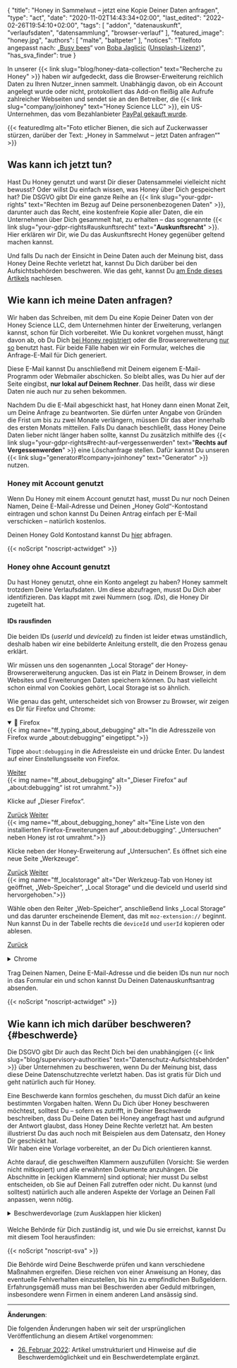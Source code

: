 {
    "title": "Honey in Sammelwut – jetzt eine Kopie Deiner Daten anfragen",
    "type": "act",
    "date": "2020-11-02T14:43:34+02:00",
    "last_edited": "2022-02-26T19:54:10+02:00",
    "tags": [ "addon", "datenauskunft", "verlaufsdaten", "datensammlung", "browser-verlauf" ],
    "featured_image": "honey.jpg",
    "authors": [ "malte", "baltpeter" ],
    "notices": "Titelfoto angepasst nach: „[Busy bees](https://unsplash.com/photos/StEaRc1xQV4)“ von [Boba Jaglicic](https://unsplash.com/@bobajaglicic) ([Unsplash-Lizenz](https://unsplash.com/license))",
    "has_sva_finder": true
}

In unserer {{< link slug="blog/honey-data-collection" text="Recherche zu Honey" >}} haben wir aufgedeckt, dass die Browser-Erweiterung reichlich Daten zu Ihren Nutzer_innen sammelt. Unabhängig davon, ob ein Account angelegt wurde oder nicht, protokolliert das Add-on fleißig alle Aufrufe zahlreicher Webseiten und sendet sie an den Betreiber, die {{< link slug="company/joinhoney" text="Honey Science LLC" >}}, ein US-Unternehmen, das vom Bezahlanbieter [PayPal gekauft wurde](https://help.joinhoney.com/article/302-what-does-honey-joining-paypal-mean-for-members).

{{< featuredImg alt="Foto etlicher Bienen, die sich auf Zuckerwasser stürzen, darüber der Text: „Honey in Sammelwut – jetzt Daten anfragen“" >}}

## Was kann ich jetzt tun?

Hast Du Honey genutzt und warst Dir dieser Datensammelei vielleicht nicht bewusst? Oder willst Du einfach wissen, was Honey über Dich gespeichert hat? Die DSGVO gibt Dir eine ganze Reihe an {{< link slug="your-gdpr-rights" text="Rechten im Bezug auf Deine personenbezogenen Daten" >}}, darunter auch das Recht, eine kostenfreie Kopie aller Daten, die ein Unternehmen über Dich gesammelt hat, zu erhalten – das sogenannte {{< link slug="your-gdpr-rights#auskunftsrecht" text="**Auskunftsrecht**" >}}. Hier erklären wir Dir, wie Du das Auskunftsrecht Honey gegenüber geltend machen kannst.

Und falls Du nach der Einsicht in Deine Daten auch der Meinung bist, dass Honey Deine Rechte verletzt hat, kannst Du Dich darüber bei den Aufsichtsbehörden beschweren. Wie das geht, kannst Du [am Ende dieses Artikels](#beschwerde) nachlesen.

## Wie kann ich meine Daten anfragen?

Wir haben das Schreiben, mit dem Du eine Kopie Deiner Daten von der Honey Science LLC, dem Unternehmen hinter der Erweiterung, verlangen kannst, schon für Dich vorbereitet. Wie Du konkret vorgehen musst, hängt davon ab, ob Du Dich [bei Honey registriert](#honey-mit-account-genutzt) oder die Browsererweiterung [nur so](#honey-ohne-account-genutzt) benutzt hast. Für beide Fälle haben wir ein Formular, welches die Anfrage-E-Mail für Dich generiert.

Diese E-Mail kannst Du anschließend mit Deinem eigenem E-Mail-Programm oder Webmailer abschicken. So bleibt alles, was Du hier auf der Seite eingibst, **nur lokal auf Deinem Rechner**. Das heißt, dass wir diese Daten nie auch nur zu sehen bekommen.

Nachdem Du die E-Mail abgeschickt hast, hat Honey dann einen Monat Zeit, um Deine Anfrage zu beantworten. Sie dürfen unter Angabe von Gründen die Frist um bis zu zwei Monate verlängern, müssen Dir das aber innerhalb des ersten Monats mitteilen. Falls Du danach beschließt, dass Honey Deine Daten lieber nicht länger haben sollte, kannst Du zusätzlich mithilfe des {{< link slug="your-gdpr-rights#recht-auf-vergessenwerden" text="**Rechts auf Vergessenwerden**" >}} eine Löschanfrage stellen. Dafür kannst Du unseren {{< link slug="generator#!company=joinhoney" text="Generator" >}} <!-- TODO: set request type to DELETE when the generator supports this--> nutzen.

### Honey mit Account genutzt

Wenn Du Honey mit einem Account genutzt hast, musst Du nur noch Deinen Namen, Deine E-Mail-Adresse und Deinen „Honey Gold“-Kontostand eintragen und schon kannst Du Deinen Antrag einfach per E-Mail verschicken – natürlich kostenlos. 

Deinen Honey Gold Kontostand kannst Du [hier](https://www.joinhoney.com/honeygold/overview) abfragen.

<div id="act-with-account" class="act-widget" style="max-width: 600px; margin: auto;"></div>
{{< noScript "noscript-actwidget" >}}

### Honey ohne Account genutzt

Du hast Honey genutzt, ohne ein Konto angelegt zu haben? Honey sammelt trotzdem Deine Verlaufsdaten. Um diese abzufragen, musst Du Dich aber identifizieren. Das klappt mit zwei Nummern (sog. *IDs*), die Honey Dir zugeteilt hat.

#### IDs rausfinden

Die beiden IDs (*userId* und *deviceId*) zu finden ist leider etwas umständlich, deshalb haben wir eine bebilderte Anleitung erstellt, die den Prozess genau erklärt.

Wir müssen uns den sogenannten „Local Storage“ der Honey-Browsererweiterung angucken. Das ist ein Platz in Deinem Browser, in dem Websites und Erweiterungen Daten speichern können. Du hast vielleicht schon einmal von Cookies gehört, Local Storage ist so ähnlich.

Wie genau das geht, unterscheidet sich von Browser zu Browser, wir zeigen es Dir für Firefox und Chrome:

<div class="box box-info">
<details open>
    <summary>🦊 Firefox</summary>
    <div class="slides">
        <div class="slider">
            <div class="slide" id="slide-ff-1">
                {{< img name="ff_typing_about_debugging" alt="In die Adresszeile von Firefox wurde „about:debugging“ eingetippt.">}}
                <p>Tippe <code>about:debugging</code> in die Adressleiste ein und drücke Enter. Du landest auf einer Einstellungsseite von Firefox.</p>           
                <div>
                    <a class="button button-secondary button-right" href="#slide-ff-2">Weiter <span class="icon-arrow-right"></span></a>
                </div>
                <div class="clearfix"></div>
            </div>
            <div class="slide" id="slide-ff-2">
                {{< img name="ff_about_debugging" alt="„Dieser Firefox“ auf „about:debugging“ ist rot umrahmt.">}}
                <p>Klicke auf „Dieser Firefox“.</p>
                <div>
                    <a class="button button-secondary button-left" href="#slide-ff-1"><span class="icon-arrow-left"></span> Zurück</a>
                    <a class="button button-secondary button-right" href="#slide-ff-3">Weiter <span class="icon-arrow-right"></span></a> 
                </div>
                <div class="clearfix"></div>
            </div>
            <div class="slide" id="slide-ff-3">
                {{< img name="ff_about_debugging_honey" alt="Eine Liste von den installierten Firefox-Erweiterungen auf „about:debugging“. „Untersuchen“ neben Honey ist rot umrahmt.">}}
                <p>Klicke neben der Honey-Erweiterung auf „Untersuchen“. Es öffnet sich eine neue Seite „Werkzeuge“.</p>
                <div>
                    <a class="button button-secondary button-left" href="#slide-ff-2"><span class="icon-arrow-left"></span> Zurück</a>
                    <a class="button button-secondary button-right" href="#slide-ff-4">Weiter <span class="icon-arrow-right"></span></a>
                </div>
                <div class="clearfix"></div>
            </div>
            <div class="slide" id="slide-ff-4">
                {{< img name="ff_localstorage" alt="Der Werkzeug-Tab von Honey ist geöffnet, „Web-Speicher“, „Local Storage“ und die deviceId und userId sind hervorgehoben.">}}
                <p>Wähle oben den Reiter „Web-Speicher“, anschließend links „Local Storage“ und das darunter erscheinende Element, das mit <code>moz-extension://</code> beginnt. Nun kannst Du in der Tabelle rechts die <code>deviceId</code> und <code>userId</code> kopieren oder ablesen.</p>
                <div>
                    <a class="button button-secondary button-left" href="#slide-ff-3"><span class="icon-arrow-left"></span> Zurück</a>
                </div>
                <div class="clearfix"></div>
            </div>
        </div>
    </div>
</details>
</div>

<div class="box box-info" style="margin: 15px 0;">
<details>
    <summary>Chrome</summary>
    <div class="slides">
        <div class="slider">
            <div class="slide" id="slide-ch-1">
                {{< img name="ch_extensions.png" alt="In die Adresszeile von Chrome wurde „chrome://extensions“ eingetippt.">}}
                <p>Tippe <code>chrome://extensions</code> in die Adressleiste ein und drücke Enter. Du landest auf einer Einstellungsseite von Chrome.</p>
                <div>
                    <a class="button button-secondary button-right" href="#slide-ch-2">Weiter <span class="icon-arrow-right"></span></a>
                </div>
                <div class="clearfix"></div>
            </div>
            <div class="slide" id="slide-ch-2">
                {{< img name="ch_dev_on" alt="Der Schalter „Entwicklermodus“ oben rechts ist aktiviert und rot umrandet.">}}
                <p>Aktiviere den Entwicklermodus mit dem Schalter oben rechts.</p>
                <div>
                    <a class="button button-secondary button-left" href="#slide-ch-1"><span class="icon-arrow-left"></span> Zurück</a>            
                    <a class="button button-secondary button-right" href="#slide-ch-3">Weiter <span class="icon-arrow-right"></span></a> 
                </div>
                <div class="clearfix"></div>
            </div>
            <div class="slide" id="slide-ch-3">
                {{< img name="ch_honey" alt="Eine Liste von den installierten Chrome-Erweiterungen auf „chrome://extensions“. „Hintergrundseite“ bei Honey ist rot umrahmt.">}}
                <p>Klicke bei der Honey-Erweiterung auf „Hintergrundseite“. Es öffnet sich ein neues Fenster „DevTools“.</p>
                <div>
                    <a class="button button-secondary button-left" href="#slide-ch-2"><span class="icon-arrow-left"></span> Zurück</a>
                    <a class="button button-secondary button-right" href="#slide-ch-4">Weiter <span class="icon-arrow-right"></span></a>
                </div>
                <div class="clearfix"></div>
            </div>
            <div class="slide" id="slide-ch-4">
                {{< img name="ch_local_storage" alt="DevTools von Honey ist geöffnet, „Application“, „Local Storage“ und die deviceId und userId sind hervorgehoben.">}}
                <p>Wähle in dem neuen Fenster „DevTools“ oben den Reiter „Application“. Vielleicht musst Du dafür das Fenster breiter ziehen. Klicke anschließend links auf „Local Storage“ und dort auf das angezeigte Element, das mit <code>chrome-extension://</code> beginnt. Nun kannst Du in der Tabelle rechts die <code>deviceId</code> und <code>userId</code> kopieren oder ablesen.</p>
                <div>
                    <a class="button button-secondary button-left" href="#slide-ch-3"><span class="icon-arrow-left"></span> Zurück</a>
                </div>
                <div class="clearfix"></div>
            </div>
        </div>
    </div>
</details>
</div>

Trag Deinen Namen, Deine E-Mail-Adresse und die beiden IDs nun nur noch in das Formular ein und schon kannst Du Deinen Datenauskunftsantrag absenden.

<div id="act-no-account" class="act-widget" style="max-width: 600px; margin: auto;"></div>
{{< noScript "noscript-actwidget" >}}
<script>
window.addEventListener('load', function() {
    renderActWidget({
        textBeforeDynamicInputContainer: "Du hast einen Account bei Honey angelegt? Dann nutze dieses Formular.",
        requestTypes: ['access'],
        transportMedium: 'email',
        company: {
            "slug": "joinhoney",
            "relevant-countries": [
                "all"
            ],
            "name": "Honey Science LLC",
            "runs": [
                "Honey Savings Finder (Browser extension)",
                "Honey Gold"
            ],
            "address": "963 E. 4th Street\nLos Angeles\nCA 90013\nUnited States of America",
            "email": "privacy@joinhoney.com",
            "web": "https://www.joinhoney.com/",
            "sources": [
                "https://www.joinhoney.com/privacy"
            ],
            "required-elements": [
                {
                    "desc": "Name",
                    "type": "name",
                    "optional": false
                },
                {
                    "desc": "E-Mail-Adresse",
                    "type": "email",
                    "optional": false
                },
                {
                    "desc": "„Honey Gold“-Kontostand",
                    "type": "input",
                    "optional": false
                }
            ],
            "suggested-transport-medium": "email",
            "quality": "tested"
        }
    }, "act-with-account");
    renderActWidget({
        textBeforeDynamicInputContainer: "Du hast Honey ohne Account benutzt? Dann nutze dieses Formular.",
        requestTypes: ['access'],
        transportMedium: 'email',
        company: {
            "slug": "joinhoney",
            "relevant-countries": [
                "all"
            ],
            "name": "Honey Science LLC",
            "runs": [
                "Honey Savings Finder (Browser extension)",
                "Honey Gold"
            ],
            "address": "963 E. 4th Street\nLos Angeles\nCA 90013\nUnited States of America",
            "email": "privacy@joinhoney.com",
            "web": "https://www.joinhoney.com/",
            "sources": [
                "https://www.joinhoney.com/privacy"
            ],
            "required-elements": [
                {
                    "desc": "Name",
                    "type": "name",
                    "optional": false
                },
                {
                    "desc": "E-Mail-Adresse",
                    "type": "email",
                    "optional": false
                },
                {
                    "desc": "userId",
                    "type": "input",
                    "optional": false
                },
                {
                    "desc": "deviceId",
                    "type": "input",
                    "optional": false
                }                 
            ],
            "suggested-transport-medium": "email",
            "quality": "tested"
        }
    }, "act-no-account");
});
</script>

## Wie kann ich mich darüber beschweren? {#beschwerde}

Die DSGVO gibt Dir auch das Recht Dich bei den unabhängigen {{< link slug="blog/supervisory-authorities" text="Datenschutz-Aufsichtsbehörden" >}} über Unternehmen zu beschweren, wenn Du der Meinung bist, dass diese Deine Datenschutzrechte verletzt haben. Das ist gratis für Dich und geht natürlich auch für Honey.

Eine Beschwerde kann formlos geschehen, du musst Dich dafür an keine bestimmten Vorgaben halten. Wenn Du Dich über Honey beschweren möchtest, solltest Du – sofern es zutrifft, in Deiner Beschwerde beschreiben, dass Du Deine Daten bei Honey angefragt hast und aufgrund der Antwort glaubst, dass Honey Deine Rechte verletzt hat. Am besten illustrierst Du das auch noch mit Beispielen aus dem Datensatz, den Honey Dir geschickt hat.  
Wir haben eine Vorlage vorbereitet, an der Du Dich orientieren kannst.

Achte darauf, die <span class="blog-letter-fill-in">geschweiften Klammern</span> auszufüllen (Vorsicht: Sie werden nicht mitkopiert) und alle erwähnten Dokumente anzuhängen. Die Abschnitte in [eckigen Klammern] sind optional; hier musst Du selbst entscheiden, ob Sie auf Deinen Fall zutreffen oder nicht. Du kannst (und solltest) natürlich auch alle anderen Aspekte der Vorlage an Deinen Fall anpassen, wenn nötig.

<div class="blog-letter" style="margin-bottom: 20px;">
<details>
<summary>Beschwerdevorlage (zum Ausklappen hier klicken)</summary>
<p>Guten Tag,</p>

<p>hiermit möchte ich Beschwerde nach Art. 77 DSGVO einreichen gegen folgenden Verantwortlichen:<br>
Honey Science LLC<br>
963 E. 4th Street<br>
Los Angeles, CA 90013<br>
USA</p>

<p>Ich bin Nutzer_in der Honey-Browser-Erweiterung (https://www.joinhoney.com), die von der Honey Science LLC (im Folgenden: „Honey“) betrieben wird (Angaben übernommen aus: https://www.joinhoney.com/privacy). [Dafür habe ich einen Account bei Honey angelegt.] [Ich habe Honey ohne Account verwendet.]</p>

<p>Am <span class="blog-letter-fill-in">hier das Datum Deiner Auskunftsanfrage eintragen</span> habe ich Honey per E-Mail an privacy@joinhoney.com (diese E-Mail-Adresse wird in der Datenschutzerklärung als Datenschutzkontakt genannt: https://www.joinhoney.com/privacy) um Auskunft über die zu mir gespeicherten Daten nach Art. 15 DSGVO gebeten.</p>

<p>Die Auskunft hat Honey mir am <span class="blog-letter-fill-in">hier das Datum von Honeys Antwort eintragen</span> erteilt. Sie enthält u.a. eine Datei „PageViews.csv“, die Seitenaufrufe auflistet. Sie hat insgesamt <span class="blog-letter-fill-in">hier die Anzahl der Zeilen eintragen</span> Zeilen. Da sie, wie ich im Folgenden darlegen werde, sensible Daten zu meiner Person enthält, habe ich diese Datei nicht angehängt, sondern werde nur Ausschnitte daraus zitieren. [Sollten Sie die Datei zur Bearbeitung meiner Beschwerde aber benötigen, bin ich bereit, sie zur Verfügung zu stellen.]</p>

<p>Dies sind einige beispielhafte Zeilen aus der „PageViews.csv“:</p>

<p><span class="blog-letter-fill-in">hier einige Beispielzeilen aus der Datei auflisten</span></p>

<p>Jeder Eintrag enthält mindestens die folgenden Informationen:</p>

<p>
* Zeitstempel, wann ich die entsprechende Seite aufgerufen habe<br>
* mehrere eindeutige IDs zu meiner Person, Sitzung und meinem Gerät<br>
* Informationen zu meinem Browser<br>
* Geolocation-Daten, die vermutlich aus meiner IP generiert wurden<br>
* die vollständige URL der Seite, die ich aufgerufen habe
</p>

<p>Die Datenschutzerklärung (https://www.joinhoney.com/privacy), enthält dazu Folgendes unter &quot;What data we collect and why&quot;:</p>

<p>
> „Honey does not track your search engine history, emails, or your browsing on any site that is not a retail website (a site where you can shop and make a purchase). When you are on a pre-approved retail site, to help you save money, Honey will collect information about that site that lets us know which coupons and promos to find for you. […]<br>
> Shopping and Usage Data.<br>
> On retail sites, Honey collects the name of the retailer, page views, and in some cases, product information that allows us to track price changes and update our product catalog. […]<br>
> […]<br>
> What data we do not collect<br>
> We collect information that we believe can help us save our users time and money. This does not include, and we do not collect, any information from your search engine history, emails, or from websites that are not retail sites.“
</p>

<p>Entgegen dieser Angaben sammelt Honey aber sehr wohl auch Daten auf anderen als Shopping-Seiten („retail sites“), nämlich u.a. auch [Login-Seiten, Blog-Artikel, Informationen zu Bestellungen, Hilfeseiten, Video-Streaming-Seiten und Foren]. In meiner Auskunft sind beispielsweise die folgenden URLs von Nicht-Shopping-Seiten protokolliert:</p>

<p><span class="blog-letter-fill-in">hier einige Beispiele von Nicht-Shopping-Seiten aus der Datei auflisten</span></p>

<p>Laut der Datenschutzerklärung (https://www.joinhoney.com/privacy) soll die Verarbeitung auf Art. 6 Abs. 1 lit. a oder lit. f DSGVO gestützt sein („When you consent to our use of your data for a specific purpose.“, „When Honey has a legitimate interest in using that data in the normal ways you&#39;d expect, like ensuring Honey&#39;s products run properly, improving and creating new products, historical analytics research, promoting Honey, and protecting our legal rights.“).</p>

<p>Sofern die Verarbeitung auf Art. 6 Abs. 1 lit. a DSGVO gestützt sein soll, bestreite ich das Vorhandensein einer „freiwillig für den bestimmten Fall, in informierter Weise und unmissverständlich abgegebene[n]“ Einwilligung (Art. 4 Nr. 11 DSGVO). [Ich habe Honey nie eine Einwilligung erteilt.] [Nach der Installation wurde mir folgender Text angezeigt: „We’re committed to your privacy. It’s always been our mission to find you the best deals. We only collect data when you’re on shopping sites. That way, we can find you relevant coupons, share accurate pricing trends, and continue to make shopping better for our community. You can read our founders’ commitment to privacy here (https://www.joinhoney.com/privacy). You can always come back and adjust your settings at any time“. Bei der Registrierung für einen Account musste ich das Häkchen bei „I have read and agree to the Honey Terms of Service (https://www.joinhoney.com/terms) and Privacy Policy (https://www.joinhoney.com/privacy). I understand that to continue, PayPal will share name and email address with Honey.“ auswählen. Damit fußte die Einwillung schon von Anfang an auf falschen Aussagen durch Honey (wie dargelegt erfolgt gerade doch eine Erhebung auf Nicht-Shopping-Seiten). Weiter war ohne Auswahl des Häkchens eine Registrierung nicht möglich. Es gab also keine Möglichkeit, die Einwilligung zu verweigern. Und schließlich konnte ich nur in die Datenschutzerklärung als Ganzes einwilligen, nicht aber in konkrete einzelne Zwecke. Daher ist trotz dieser erzwungenen Auswahl ist keine gültige Einwilligung zustandegekommen (vgl. OH Telemedien 2021 der Datenschutzkonferenz: https://www.datenschutzkonferenz-online.de/media/oh/20211220_oh_telemedien.pdf).]</p>

<p>Sofern die Verarbeitung auf Art. 6 Abs. 1 lit. f DSGVO gestützt sein soll, bestreite ich das Vorhandensein eines berechtigten Interesses Honeys, das meinen Interessen oder Grundrechten und Grundfreiheiten überwiegen würde. Hier ist zu unterscheiden zwischen den Daten zu Shopping-Webseiten und Daten zu sonstigen Seiten. Für letztere ist beim besten Willen kein berechtigtes Interesse zu erkennen. Sie stehen in keinem Zusammenhang zur Honey-Erweiterung und es war für mich nicht erwartbar, dass diese Daten gesammelt würden. [Als ich die Auskunft erhalten habe, war ich entsetzt und schockiert darüber, wie umfangreich Honey mein Surfverhalten protokolliert hat.]
Für Daten zu Shopping-Webseiten mag Honey ein berechtigtes Interesse angeben. Aber selbst hier ist fragwürdig, ob die Verarbeitung verhältnismäßig ist, angesichts der umfangreichen Daten, die gesammelt werden, und dem Umstand, dass die Daten ohne zeitliche Begrenzung gespeichert werden („Honey only retains information about you as long as you keep using Honey“, aus: https://www.joinhoney.com/privacy)</p>

<p>Ich gehe also davon aus, dass Honey meine Daten ohne gültige Rechtsgrundlage verarbeitet hat. Daher wende ich mich nun mit meiner Beschwerde an Sie. Ich möchte Sie bitten das Verfahren zu prüfen und Honey ggf. die rechtswidrige Verarbeitung zu untersagen. Auch die Verhängung eines Bußgeldes bitte ich zu prüfen.
[Sie dürfen meine Daten zur Bearbeitung der Beschwerde an den Verantwortlichen weitergeben.] Die beschriebene Korrespondenz mit Honey habe ich an diese Beschwerde angehängt.</p>

<p>Sollten Sie weitere Informationen von mir benötigen, wenden Sie sich gerne an mich. Sie erreichen mich <span class="blog-letter-fill-in">hier Deine bevorzugte Kontaktmöglichkeit eintragen</span>.</p>

<p>Ich bedanke mich bereits im Voraus für Ihre Unterstützung.</p>

<p>Mit freundlichen Grüßen<br>
<span class="blog-letter-fill-in">hier Deinen Namen eintragen</span></p>
</details>
</div>

Welche Behörde für Dich zuständig ist, und wie Du sie erreichst, kannst Du mit diesem Tool herausfinden:

<div class="sva-finder"></div>
{{< noScript "noscript-sva" >}}

<script>
    window.addEventListener('load', function() { window.renderSvaFinder({ override: { country: { de: 'debralda' } }, showTitle: false }); });
</script>

Die Behörde wird Deine Beschwerde prüfen und kann verschiedene Maßnahmen ergreifen. Diese reichen von einer Anweisung an Honey, das eventuelle Fehlverhalten einzustellen, bis hin zu empfindlichen Bußgeldern. Erfahrungsgemäß muss man bei Beschwerden aber Geduld mitbringen, insbesondere wenn Firmen in einem anderen Land ansässig sind.


---

**Änderungen**:

Die folgenden Änderungen haben wir seit der ursprünglichen Veröffentlichung an diesem Artikel vorgenommen:

- [26. Februar 2022](https://github.com/datenanfragen/website/pull/844): Artikel umstrukturiert und Hinweise auf die Beschwerdemöglichkeit und ein Beschwerdetemplate ergänzt.
